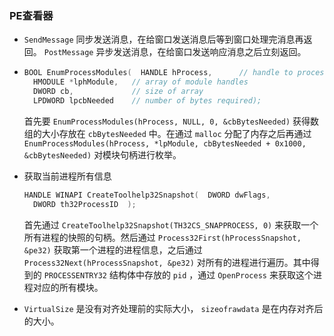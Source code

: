 ### PE查看器

+ `SendMessage` 同步发送消息，在给窗口发送消息后等到窗口处理完消息再返回。 `PostMessage` 异步发送消息，在给窗口发送响应消息之后立刻返回。 

+ ```cpp
  BOOL EnumProcessModules(  HANDLE hProcess,      // handle to process
    HMODULE *lphModule,   // array of module handles
    DWORD cb,             // size of array
    LPDWORD lpcbNeeded    // number of bytes required);
  ```

  首先要 `EnumProcessModules(hProcess, NULL, 0, &cbBytesNeeded)` 获得数组的大小存放在 `cbBytesNeeded` 中。在通过 `malloc` 分配了内存之后再通过 `EnumProcessModules(hProcess, *lpModule, cbBytesNeeded + 0x1000, &cbBytesNeeded)` 对模块句柄进行枚举。

+ 获取当前进程所有信息

  ```cpp
  HANDLE WINAPI CreateToolhelp32Snapshot(  DWORD dwFlags,       
    DWORD th32ProcessID  );
  ```

  首先通过 `CreateToolhelp32Snapshot(TH32CS_SNAPPROCESS, 0)` 来获取一个所有进程的快照的句柄。然后通过 `Process32First(hProcessSnapshot, &pe32)` 获取第一个进程的进程信息，之后通过 `Process32Next(hProcessSnapshot, &pe32)` 对所有的进程进行遍历。其中得到的 `PROCESSENTRY32` 结构体中存放的 `pid` ，通过 `OpenProcess` 来获取这个进程对应的所有模块。

+ `VirtualSize` 是没有对齐处理前的实际大小， `sizeofrawdata` 是在内存对齐后的大小。